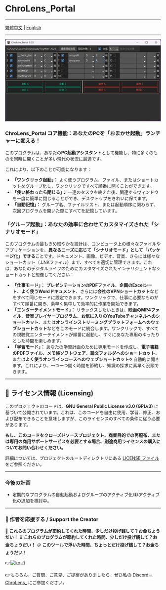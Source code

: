 # ChroLens_Portal

---

[繁體中文](README.md) | [English](README_EN.md)

---
[![ChroLens_Portal_基本操作](pic01.png)](https://vimeo.com/1087659485/83487a7ea9)
### ChroLens_Portal コア機能：あなたのPCを「おまかせ起動」ランチャーに変える！

このプログラムは、あなたの**PC起動アシスタント**として機能し、特に多くのものを同時に開くことが多い現代の状況に最適です。

これにより、以下のことが可能になります：

* **「ワンクリック起動」：** よく使うプログラム、ファイル、またはショートカットをグループ化し、ワンクリックですべて順番に開くことができます。
* **「使い終わったら閉じる」：** 一連のタスクを終えた後、関連するウィンドウを一度に簡単に閉じることができ、デスクトップをきれいに保てます。
* **「自動記憶」：** グループ名、ファイルリスト、または起動順序に関わらず、次回プログラムを開いた際にすべてを記憶しています。

### 「グループ起動」：あなたの効率に合わせてカスタマイズされた「シナリオモード」

このプログラムの最もきめ細やかな設計は、コンピュータ上の様々なファイルやアプリケーションを、**異なるニーズに応じて「シナリオモード」として「パッケージ化」できる**ことです。ドキュメント、画像、ビデオ、音楽、さらには様々なショートカット（.LNKファイル）まで、すべてを適切に管理できます。これは、あなたのデジタルライフのためにカスタマイズされたインテリジェントなショートカットと想像してください：

* **「仕事モード」：** **プレゼンテーションのPDFファイル**、**企画のExcelシート**、**よく使うWordドキュメント**、さらには**会社のVPNショートカット**などをすべて同じモードに設定できます。ワンクリックで、仕事に必要なものがすべて順番に開き、素早く集中して効率的に作業を開始できます。
* **「エンターテイメントモード」：** リラックスしたいときは、**映画のMP4ファイル**、**音楽プレイヤープログラム**、**お気に入りのYouTubeチャンネルへのショートカット**、または**オンラインストリーミングプラットフォームへのウェブショートカット**などをこのモードに統合します。ワンクリックで、すべての視聴覚エンターテイメントが順番に起動し、すぐにあなた専用のゆったりとした時間を楽しめます。
* **「学習モード」：** あなたの学習計画のために専用モードを作成し、**電子書籍のPDFファイル**、**メモ帳ソフトウェア**、**論文フォルダへのショートカット**、または**よく使うオンラインコースへのウェブショートカット**を自動的に開きます。これにより、一つ一つ開く時間を節約し、知識の探求に素早く没頭できます。

---

## 📄 ライセンス情報 (Licensing)

このプロジェクトのコードは、**GNU General Public License v3.0 (GPLv3)** に基づいて公開されています。これは、このコードを自由に使用、学習、修正、および配布できることを意味しますが、このライセンスのすべての条件に従う必要があります。

**もし、このコードをクローズドソースプロジェクト、商業目的での再配布、または専用の商用サポートサービスを必要とする場合、別途商用ライセンスの購入についてお問い合わせください。**

詳細については、プロジェクトのルートディレクトリにある [LICENSE ファイル](LICENSE) をご参照ください。

---

### 今後の計画

* 定期的なプログラムの自動起動およびグループのアクティブ化/非アクティブ化の追加を検討中。

---

### 💸 作者を応援する / Support the Creator

🧠 **これらのプログラムが節約してくれた時間、少しだけ投げ銭して？お金ちょうだい！**
⌛ **これらのプログラムが節約してくれた時間、少しだけ投げ銭して？お金ちょうだい！**
🪙 **このツールで浮いた時間、ちょっとだけ投げ銭して？お金ちょうだい！**

👉[![ko-fi](https://ko-fi.com/img/githubbutton_sm.svg)](https://ko-fi.com/B0B51FBVA8)

👉もちろん、ご質問、ご意見、ご提案がありましたら、ぜひ私の [Discord－ChroLens_](https://discord.gg/72Kbs4WPPn) にご参加ください。